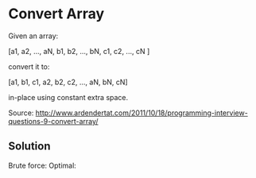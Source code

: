 # Convert Array

Given an array:

[a1, a2, ..., aN, b1, b2, ..., bN, c1, c2, ..., cN ]  

convert it to:

[a1, b1, c1, a2, b2, c2, ..., aN, bN, cN]  

in-place using constant extra space.

Source: http://www.ardendertat.com/2011/10/18/programming-interview-questions-9-convert-array/

## Solution

Brute force: 
Optimal: 